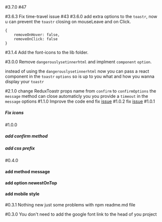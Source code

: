 #3.7.0
#47

#3.6.3
Fix time-travel issue #43
#3.6.0
add extra options to the `toastr`, now u can prevent the `toastr` closing on mouseLeave and on Click.

```
{
    removeOnHover: false,
    removeOnClick: false
}
```

#3.1.4
Add the font-icons to the lib folder.
 
#3.0.0
Remove `dangerouslysetinnerhtml` and implment `component` `option`.

instead of using the `dangerouslysetinnerhtml` now you can pass a react component in the `toastr` `options` so is up to you what and how you wanna display your `toastr`

#2.1.0
change ReduxToastr props name from `confirm` to `confirmOptions`
the `message` method can close automaticly you you provide a `timeout` in the `message` options 
#1.1.0
Improve the code end fix [issue](https://github.com/diegoddox/redux-toastr/issues/3)
#1.0.2
fix [issue](https://github.com/diegoddox/redux-toastr/issues/1)
#1.0.1
##### Fix icons

#1.0.0
##### add confirm method
##### add css prefix

#0.4.0
#### add method message
#### add option newestOnTop
#### add mobile style

#0.3.1
Nothing new just some problems with npm readme.md file

#0.3.0
You don't need to add the google font link to the head of you project
